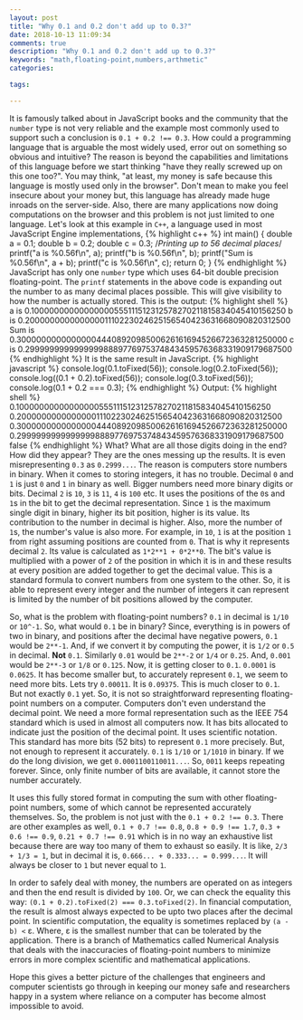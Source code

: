 ```yaml
---
layout: post
title: "Why 0.1 and 0.2 don't add up to 0.3?"
date: 2018-10-13 11:09:34
comments: true
description: "Why 0.1 and 0.2 don't add up to 0.3?"
keywords: "math,floating-point,numbers,arthmetic"
categories:

tags:

---
```

It is famously talked about in JavaScript books and the community that the `number` type is not very reliable and the example most commonly used to support such a conclusion is `0.1 + 0.2 !== 0.3`. How could a programming language that is arguable the most widely used, error out on something so obvious and intuitive? The reason is beyond the capabilities and limitations of this language before we start thinking "have they really screwed up on this one too?". You may think, "at least, my money is safe because this language is mostly used only in the browser". Don't mean to make you feel insecure about your money but, this language has already made huge inroads on the server-side. Also, there are many applications now doing computations on the browser and this problem is not just limited to one language. Let's look at this example in `C++`, a language used in most JavaScript Engine implementations,
{% highlight c++ %}
int main() {
    double a = 0.1;
    double b = 0.2;
    double c = 0.3;
    /*Printing up to 56 decimal places*/
    printf("a is %0.56f\n", a);
    printf("b is %0.56f\n", b);
    printf("Sum is %0.56f\n", a + b);
    printf("c is %0.56f\n", c);
    return 0;
}
{% endhighlight %}
JavaScript has only one `number` type which uses 64-bit double precision floating-point. The `printf` statements in the above code is expanding out the number to as many decimal places possible. This will give visibility to how the number is actually stored. This is the output:
{% highlight shell %}
a is 0.10000000000000000555111512312578270211815834045410156250
b is 0.20000000000000001110223024625156540423631668090820312500
Sum is 0.30000000000000004440892098500626161694526672363281250000
c is 0.29999999999999998889776975374843459576368331909179687500
{% endhighlight %}
It is the same result in JavaScript.
{% highlight javascript %}
console.log(0.1.toFixed(56));
console.log(0.2.toFixed(56));
console.log((0.1 + 0.2).toFixed(56));
console.log(0.3.toFixed(56));
console.log(0.1 + 0.2 === 0.3);
{% endhighlight %}
Output:
{% highlight shell %}
0.10000000000000000555111512312578270211815834045410156250
0.20000000000000001110223024625156540423631668090820312500
0.30000000000000004440892098500626161694526672363281250000
0.29999999999999998889776975374843459576368331909179687500
false
{% endhighlight %}
What? What are all those digits doing in the end? How did they appear? They are the ones messing up the results. It is even misrepresenting `0.3` as `0.2999...`. The reason is computers store numbers in binary. When it comes to storing integers, it has no trouble. Decimal `0` and `1` is just `0` and `1` in binary as well. Bigger numbers need more binary digits or bits. Decimal `2` is `10`, `3` is `11`, `4` is `100` etc. It uses the positions of the `0`s and `1`s in the bit to get the decimal representation. Since `1` is the maximum single digit in binary, higher its bit position, higher is its value. Its contribution to the number in decimal is higher. Also, more the number of `1`s, the number's value is also more. For example, in `10`, `1` is at the position `1` from right assuming positions are counted from `0`. That is why it represents decimal `2`. Its value is calculated as `1*2**1 + 0*2**0`. The bit's value is multiplied with a power of `2` of the position in which it is in and these results at every position are added together to get the decimal value. This is a standard formula to convert numbers from one system to the other. So, it is able to represent every integer and the number of integers it can represent is limited by the number of bit positions allowed by the computer.

So, what is the problem with floating-point numbers? `0.1` in decimal is `1/10` or `10^-1`. So, what would `0.1` be in binary? Since, everything is in powers of two in binary, and positions after the decimal have negative powers, `0.1` would be `2**-1`. And, if we convert it by computing the power, it is `1/2` or `0.5` in decimal. **Not** `0.1`. Similarly `0.01` would be `2**-2` or `1/4` or `0.25`. And, `0.001` would be `2**-3` or `1/8` or `0.125`. Now, it is getting closer to `0.1`. `0.0001` is `0.0625`. It has become smaller but, to accurately represent `0.1`, we seem to need more bits. Lets try `0.00011`. It is `0.09375`. This is much closer to `0.1`. But not exactly `0.1` yet. So, it is not so straightforward representing floating-point numbers on a computer. Computers don't even understand the decimal point. We need a more formal representation such as the IEEE 754 standard which is used in almost all computers now. It has bits allocated to indicate just the position of the decimal point. It uses scientific notation. This standard has more bits (52 bits) to represent `0.1` more precisely. But, not enough to represent it accurately. `0.1` is `1/10` or `1/1010` in binary. If we do the long division, we get `0.0001100110011...`. So, `0011` keeps repeating forever. Since, only finite number of bits are available, it cannot store the number accurately. 

It uses this fully stored format in computing the sum with other floating-point numbers, some of which cannot be represented accurately themselves. So, the problem is not just with the `0.1 + 0.2 !== 0.3`. There are other examples as well, `0.1 + 0.7 !== 0.8`, `0.8 + 0.9 !== 1.7`, `0.3 + 0.6 !== 0.9`, `0.21 + 0.7 !== 0.91` which is in no way an exhaustive list because there are way too many of them to exhaust so easily. It is like, `2/3 + 1/3 = 1`, but in decimal it is, `0.666... + 0.333... = 0.999...`. It will always be closer to `1` but never equal to `1`.

In order to safely deal with money, the numbers are operated on as integers and then the end result is divided by `100`. Or, we can check the equality this way: `(0.1 + 0.2).toFixed(2) === 0.3.toFixed(2)`. In financial computation, the result is almost always expected to be upto two places after the decimal point. In scientific computation, the equality is sometimes replaced by `(a - b) <` &epsilon;. Where, &epsilon; is the smallest number that can be tolerated by the application. There is a branch of Mathematics called Numerical Analysis that deals with the inaccuracies of floating-point numbers to minimize errors in more complex scientific and mathematical applications.

Hope this gives a better picture of the challenges that engineers and computer scientists go through in keeping our money safe and researchers happy in a system where reliance on a computer has become almost impossible to avoid.